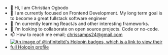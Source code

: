 - 👋 Hi, I am Christian Ogbodo
- 👀 I am currently focused on Frontend Development. My long term goal is to become a great fullstack software engineer
- 🌱 I’m currently learning ReactJs and other interesting frameworks.
- 💞️ I’m looking to collaborate on open source projects. Code or no-code.
- 📫 How to reach me email; chrissamps24@gmail.com
- [![An image of @infiniteltd's Holopin badges, which is a link to view their full Holopin profile](https://holopin.me/infiniteltd)](https://holopin.io/@infiniteltd)

<!---
infiniteltd/infiniteltd is a ✨ special ✨ repository because its `README.md` (this file) appears on your GitHub profile.
You can click the Preview link to take a look at your changes.
--->
